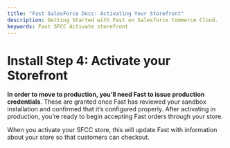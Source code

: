 ```yaml
---
title: "Fast SalesForce Docs: Activating Your Storefront"
description: Getting Started with Fast on Salesforce Commerce Cloud.
keywords: Fast SFCC Activate storefront
---
```


# Install Step 4: Activate your Storefront

**In order to move to production, you’ll need Fast to issue production credentials**. These are granted once Fast has reviewed your sandbox installation and confirmed that it’s configured properly. After activating in production, you’re ready to begin accepting Fast orders through your store.

When you activate your SFCC store, this will update Fast with information about your store so that customers can checkout.
